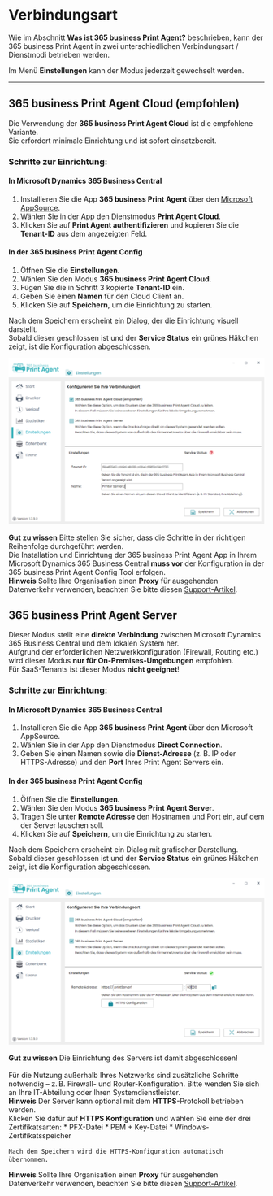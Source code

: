 # Verbindungsart

Wie im Abschnitt **[Was ist 365 business Print Agent?](print-agent-whatis.md)** beschrieben, kann der 365 business Print Agent in zwei unterschiedlichen Verbindungsart / Dienstmodi betrieben werden.

Im Menü **Einstellungen** kann der Modus jederzeit gewechselt werden.

---

## 365 business Print Agent Cloud (empfohlen)

Die Verwendung der **365 business Print Agent Cloud** ist die empfohlene Variante.  
Sie erfordert minimale Einrichtung und ist sofort einsatzbereit.

### Schritte zur Einrichtung:

#### In Microsoft Dynamics 365 Business Central
1. Installieren Sie die App **365 business Print Agent** über den [Microsoft AppSource](https://appsource.microsoft.com).
2. Wählen Sie in der App den Dienstmodus **Print Agent Cloud**.
3. Klicken Sie auf **Print Agent authentifizieren** und kopieren Sie die **Tenant-ID** aus dem angezeigten Feld.

#### In der 365 business Print Agent Config

1. Öffnen Sie die **Einstellungen**.
2. Wählen Sie den Modus **365 business Print Agent Cloud**.
3. Fügen Sie die in Schritt 3 kopierte **Tenant-ID** ein.
4. Geben Sie einen **Namen** für den Cloud Client an.
5. Klicken Sie auf **Speichern**, um die Einrichtung zu starten.

Nach dem Speichern erscheint ein Dialog, der die Einrichtung visuell darstellt.  
Sobald dieser geschlossen ist und der **Service Status** ein grünes Häkchen zeigt, ist die Konfiguration abgeschlossen.

![Einstellung-Cloud](/assets/images/365-business-print-agent/config-tool/Settings_Cloud.PNG)

<div class="alert alert-notice">
    <i class="fa-light fa-hand-point-up fa-lg"></i>
    <strong>Gut zu wissen</strong>
	Bitte stellen Sie sicher, dass die Schritte in der richtigen Reihenfolge durchgeführt werden.<br/>
    Die Installation und Einrichtung der 365 business Print Agent App in Ihrem Microsoft Dynamics 365 Business Central <strong>muss vor</strong> der Konfiguration in der 365 business Print Agent Config Tool erfolgen.
</div>

<div class="alert alert-info">
    <i class="fa-duotone fa-thin fa-lightbulb fa-lg"></i>
    <strong>Hinweis</strong>
	Sollte Ihre Organisation einen <b>Proxy</b> für ausgehenden Datenverkehr verwenden, beachten Sie bitte diesen <a href="support/print-agent-proxy.md">Support-Artikel</a>.	
</div>

## 365 business Print Agent Server

Dieser Modus stellt eine **direkte Verbindung** zwischen Microsoft Dynamics 365 Business Central und dem lokalen System her.  
Aufgrund der erforderlichen Netzwerkkonfiguration (Firewall, Routing etc.) wird dieser Modus **nur für On-Premises-Umgebungen** empfohlen.  
Für SaaS-Tenants ist dieser Modus **nicht geeignet**!

### Schritte zur Einrichtung:

#### In Microsoft Dynamics 365 Business Central
1. Installieren Sie die App **365 business Print Agent** über den Microsoft AppSource.
2. Wählen Sie in der App den Dienstmodus **Direct Connection**.
3. Geben Sie einen Namen sowie die **Dienst-Adresse** (z. B. IP oder HTTPS-Adresse) und den **Port** Ihres Print Agent Servers ein.

#### In der 365 business Print Agent Config
1. Öffnen Sie die **Einstellungen**.
2. Wählen Sie den Modus **365 business Print Agent Server**.
3. Tragen Sie unter **Remote Adresse** den Hostnamen und Port ein, auf dem der Server lauschen soll.
4. Klicken Sie auf **Speichern**, um die Einrichtung zu starten.

Nach dem Speichern erscheint ein Dialog mit grafischer Darstellung.  
Sobald dieser geschlossen ist und der **Service Status** ein grünes Häkchen zeigt, ist die Konfiguration abgeschlossen.

![Einstellung-Server](/assets/images/365-business-print-agent/config-tool/Settings_Server.PNG)

<div class="alert alert-notice">
    <i class="fa-light fa-hand-point-up fa-lg"></i>
    <strong>Gut zu wissen</strong>
	Die Einrichtung des Servers ist damit abgeschlossen!<br><br>
	Für die Nutzung außerhalb Ihres Netzwerks sind zusätzliche Schritte notwendig – z. B. Firewall- und Router-Konfiguration. Bitte wenden Sie sich an Ihre IT-Abteilung oder Ihren Systemdienstleister.
</div>

<div class="alert alert-info">
    <i class="fa-duotone fa-thin fa-lightbulb fa-lg"></i>
    <strong>Hinweis</strong>
	Der Server kann optional mit dem <strong>HTTPS</strong>-Protokoll betrieben werden.<br/>
	Klicken Sie dafür auf <b>HTTPS Konfiguration</b> und wählen Sie eine der drei Zertifikatsarten:
	* PFX-Datei
    * PEM + Key-Datei
    * Windows-Zertifikatsspeicher
	
	Nach dem Speichern wird die HTTPS-Konfiguration automatisch übernommen.
</div>

<div class="alert alert-info">
    <i class="fa-duotone fa-thin fa-lightbulb fa-lg"></i>
    <strong>Hinweis</strong>
	Sollte Ihre Organisation einen <b>Proxy</b> für ausgehenden Datenverkehr verwenden, beachten Sie bitte diesen <a href="support/print-agent-proxy.md">Support-Artikel</a>.
</div>